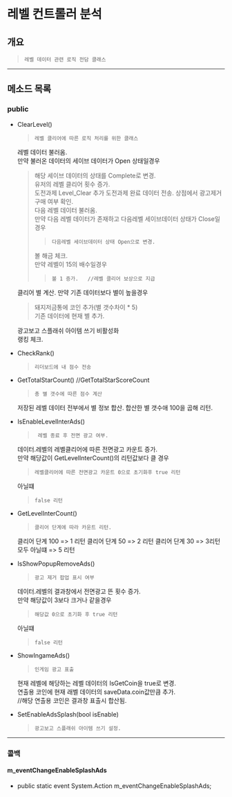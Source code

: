 # 레벨 컨트롤러 분석
## 개요
>     레벨 데이터 관련 로직 전담 클래스
*****

## 메소드 목록

### public
- ClearLevel()
    >     레벨 클리어에 따른 로직 처리를 위한 클래스
    레벨 데이터 불러옴.  
    만약 불러온 데이터의 세이브 데이터가 Open 상태일경우
    >   해당 세이브 데이터의 상태를 Complete로 변경.  
    >   유저의 레벨 클리어 횟수 증가.  
    >   도전과제 Level_Clear 추가
    >   도전과제 완료 데이터 전송.
    >   상점에서 광고제거 구매 여부 확인.  
    >   다음 레벨 데이터 불러옴.  
    >   만약 다음 레벨 데이터가 존재하고 다음레벨 세이브데이터 상태가 
    Close일 경우
    >>     다음레벨 세이브데이터 상태 Open으로 변경.  
    >     
    >   볼 해금 체크.  
    >   만약 레벨이 15의 배수일경우
    >>     볼 1 증가.   //레벨 클리어 보상으로 지급
    
    클리어 별 계산.
    만약 기존 데이터보다 별이 높을경우
    > 돼지저금통에 코인 추가(별 갯수차이 * 5)  
    > 기존 데이터에 현재 별 추가.
    
    광고보고 스플래쉬 아이템 쓰기 비활성화  
    랭킹 체크.

- CheckRank()
    >     리더보드에 내 점수 전송


- GetTotalStarCount()   //GetTotalStarScoreCount
    >     총 별 갯수에 따른 점수 계산
    저장된 레벨 데이터 전부에서 별 정보 합산.
    합산한 별 갯수애 100을 곱해 리턴.

- IsEnableLevelInterAds()
    >      레벨 종료 후 전면 광고 여부.
    데이터.레벨의 레벨클리어에 따른 전면광고 카운트 증가.  
    만약 해당값이 GetLevelInterCount()의 리턴값보다 클 경우
    >     레벨클리어에 따른 전면광고 카운트 0으로 초기화후 true 리턴
    아닐떄
    >     false 리턴

- GetLevelInterCount()
    >     클리어 단계에 따라 카운트 리턴.
    클리어 단계 100 => 1 리턴
    클리어 단계 50 => 2 리턴
    클리어 단계 30 => 3리턴
    모두 아닐떄 => 5 리턴

- IsShowPopupRemoveAds()
    >     광고 제거 팝업 표시 여부
    데이터.레벨의 결과창에서 전면광고 뜬 횟수 증가.  
    만약 해당값이 3보다 크거나 같을경우
    >     해당값 0으로 초기화 후 true 리턴
    아닐떄 
    >     false 리턴

- ShowIngameAds()
    >     인게임 광고 표출
    현재 레벨에 해당하는 레벨 데이터의 IsGetCoin을 true로 변경.  
    연출용 코인에 현재 래벨 데이터의 saveData.coin값만큼 추가.  
    //해당 연출용 코인은 결과창 표출시 합산됨.

- SetEnableAdsSplash(bool isEnable)
    >     광고보고 스플래쉬 아이템 쓰기 설정.  

*****

### 콜백
#### m_eventChangeEnableSplashAds
 - public static event System.Action m_eventChangeEnableSplashAds;